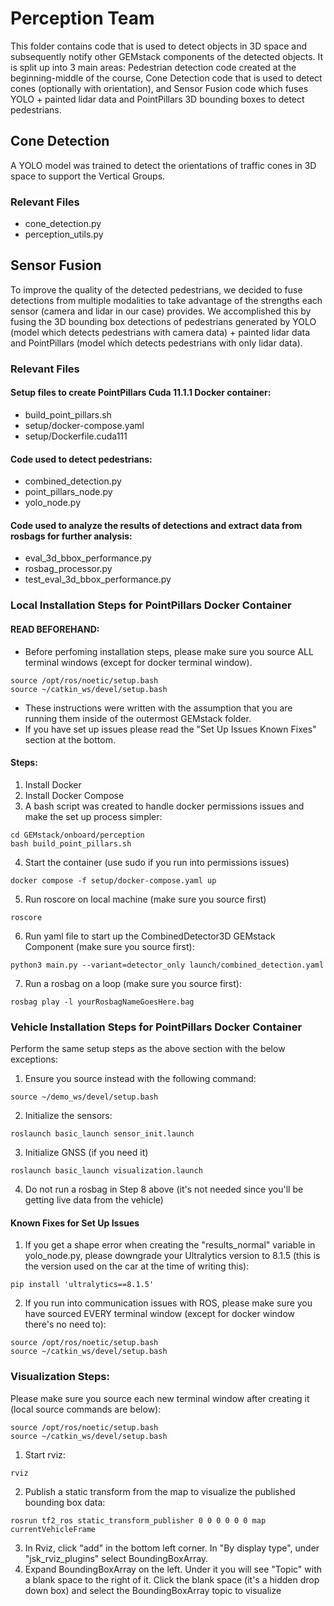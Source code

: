 # Perception Team
This folder contains code that is used to detect objects in 3D space and subsequently notify other GEMstack components of the detected objects. It is split up into 3 main areas: Pedestrian detection code created at the beginning-middle of the course, Cone Detection code that is used to detect cones (optionally with orientation), and Sensor Fusion code which fuses YOLO + painted lidar data and PointPillars 3D bounding boxes to detect pedestrians.

## Cone Detection
A YOLO model was trained to detect the orientations of traffic cones in 3D space to support the Vertical Groups.

### Relevant Files
- cone_detection.py
- perception_utils.py


## Sensor Fusion
To improve the quality of the detected pedestrians, we decided to fuse detections from multiple modalities to take advantage of the strengths each sensor (camera and lidar in our case) provides. We accomplished this by fusing the 3D bounding box detections of pedestrians generated by YOLO (model which detects pedestrians with camera data) + painted lidar data and PointPillars (model which detects pedestrians with only lidar data). 

### Relevant Files
#### Setup files to create PointPillars Cuda 11.1.1 Docker container:
- build_point_pillars.sh
- setup/docker-compose.yaml
- setup/Dockerfile.cuda111

#### Code used to detect pedestrians:
- combined_detection.py
- point_pillars_node.py
- yolo_node.py

#### Code used to analyze the results of detections and extract data from rosbags for further analysis:
- eval_3d_bbox_performance.py
- rosbag_processor.py
- test_eval_3d_bbox_performance.py

### Local Installation Steps for PointPillars Docker Container
#### READ BEFOREHAND: 
- Before perfoming installation steps, please make sure you source ALL terminal windows (except for docker terminal window). 
```
source /opt/ros/noetic/setup.bash
source ~/catkin_ws/devel/setup.bash
```
- These instructions were written with the assumption that you are running them inside of the outermost GEMstack folder.
- If you have set up issues please read the "Set Up Issues Known Fixes" section at the bottom.

#### Steps:
1. Install Docker
2. Install Docker Compose
3. A bash script was created to handle docker permissions issues and make the set up process simpler:
```
cd GEMstack/onboard/perception
bash build_point_pillars.sh
```
4. Start the container (use sudo if you run into permissions issues)
```
docker compose -f setup/docker-compose.yaml up
```
5. Run roscore on local machine (make sure you source first)
```
roscore
```
6. Run yaml file to start up the CombinedDetector3D GEMstack Component (make sure you source first):
```
python3 main.py --variant=detector_only launch/combined_detection.yaml
```
7. Run a rosbag on a loop (make sure you source first):
```
rosbag play -l yourRosbagNameGoesHere.bag 
```

### Vehicle Installation Steps for PointPillars Docker Container
Perform the same setup steps as the above section with the below exceptions:
1. Ensure you source instead with the following command:
```
source ~/demo_ws/devel/setup.bash 
```
2. Initialize the sensors:
```
roslaunch basic_launch sensor_init.launch
```
3. Initialize GNSS (if you need it)
```
roslaunch basic_launch visualization.launch
```
4. Do not run a rosbag in Step 8 above (it's not needed since you'll be getting live data from the vehicle)

#### Known Fixes for Set Up Issues
1. If you get a shape error when creating the "results_normal" variable in yolo_node.py, please downgrade your Ultralytics version to 8.1.5 (this is the version used on the car at the time of writing this):
```
pip install 'ultralytics==8.1.5'
```
2. If you run into communication issues with ROS, please make sure you have sourced EVERY terminal window (except for docker window there's no need to): 
```
source /opt/ros/noetic/setup.bash
source ~/catkin_ws/devel/setup.bash
```

### Visualization Steps:
Please make sure you source each new terminal window after creating it (local source commands are below):
```
source /opt/ros/noetic/setup.bash
source ~/catkin_ws/devel/setup.bash
```

1. Start rviz:
```
rviz
```
2. Publish a static transform from the map to visualize the published bounding box data:
```
rosrun tf2_ros static_transform_publisher 0 0 0 0 0 0 map currentVehicleFrame
```
3. In Rviz, click "add" in the bottom left corner. In "By display type", under "jsk_rviz_plugins" select BoundingBoxArray.
4. Expand BoundingBoxArray on the left. Under it you will see "Topic" with a blank space to the right of it. Click the blank space (it's a hidden drop down box) and select the BoundingBoxArray topic to visualize